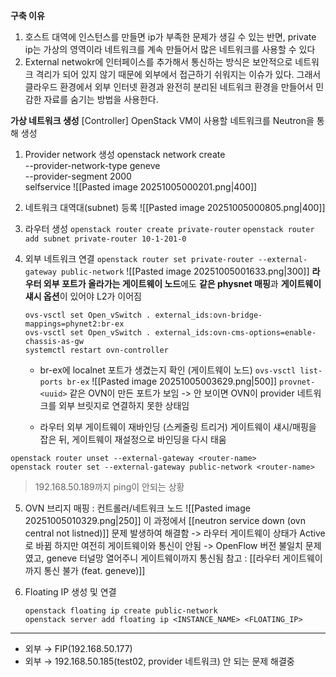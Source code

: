 **구축 이유**
1. 호스트 대역에 인스턴스를 만들면 ip가 부족한 문제가 생길 수 있는 반면, 
   private ip는 가상의 영역이라 네트워크를 계속 만들어서 많은 네트워크를 사용할 수 있다
2. External netwokr에 인터페이스를 추가해서 통신하는 방식은 보안적으로 네트워크 격리가 되어 있지 않기 때문에 외부에서 접근하기 쉬워지는 이슈가 있다. 그래서 클라우드 환경에서 외부 인터넷 환경과 완전히 분리된 네트워크 환경을 만들어서 민감한 자료를 숨기는 방법을 사용한다.

**가상 네트워크 생성**
[Controller] OpenStack VM이 사용할 네트워크를 Neutron을 통해 생성
1. Provider network 생성
   openstack network create \
	  --provider-network-type geneve \
	  --provider-segment 2000 \
	  selfservice
   ![[Pasted image 20251005000201.png|400]]
2. 네트워크 대역대(subnet) 등록
   ![[Pasted image 20251005000805.png|400]]
3. 라우터 생성
   `openstack router create private-router`
   `openstack router add subnet private-router 10-1-201-0`
4. 외부 네트워크 연결
	`openstack router set private-router --external-gateway public-network`
	![[Pasted image 20251005001633.png|300]]
	**라우터 외부 포트가 올라가는 게이트웨이 노드**에도 **같은 physnet 매핑**과 **게이트웨이 섀시 옵션**이 있어야 L2가 이어짐
	```
	ovs-vsctl set Open_vSwitch . external_ids:ovn-bridge-mappings=phynet2:br-ex
	ovs-vsctl set Open_vSwitch . external_ids:ovn-cms-options=enable-chassis-as-gw
	systemctl restart ovn-controller
	```

	- br-ex에 localnet 포트가 생겼는지 확인 (게이트웨이 노드)
	  `ovs-vsctl list-ports br-ex`
	  ![[Pasted image 20251005003629.png|500]]
	  `provnet-<uuid>` 같은 OVN이 만든 포트가 보임
	  -> 안 보이면 OVN이 provider 네트워크를 외부 브릿지로 연결하지 못한 상태임

	- 라우터 외부 게이트웨이 재바인딩 (스케줄링 트리거)
	  게이트웨이 섀시/매핑을 잡은 뒤, 게이트웨이 재설정으로 바인딩을 다시 태움
  ```
  openstack router unset --external-gateway <router-name>
  openstack router set --external-gateway public-network <router-name>
  ```

> 192.168.50.189까지 ping이 안되는 상황
5. OVN 브리지 매핑 : 컨트롤러/네트워크 노드
  ![[Pasted image 20251005010329.png|250]]
	이 과정에서 [[neutron service down (ovn central not listned)]] 문제 발생하여 해결함
	-> 라우터 게이트웨이 상태가 Active로 바뀜
	하지만 여전히 게이트웨이와 통신이 안됨
	-> OpenFlow 버전 불일치 문제였고, geneve 터널망 열어주니 게이트웨이까지 통신됨 
		참고 : [[라우터 게이트웨이까지 통신 불가 (feat. geneve)]]

6. Floating IP 생성 및 연결
	```
	openstack floating ip create public-network
	openstack server add floating ip <INSTANCE_NAME> <FLOATING_IP>
	```

---
- 외부 → FIP(192.168.50.177)
- 외부 → 192.168.50.185(test02, provider 네트워크)
안 되는 문제 해결중

